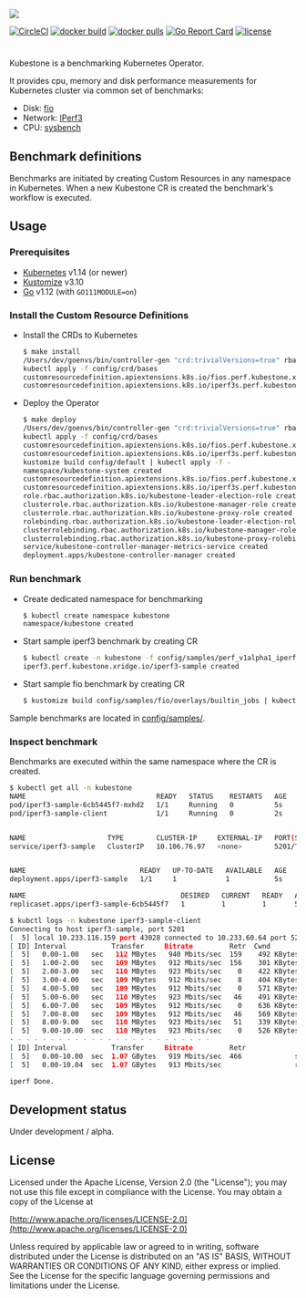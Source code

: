 ![](https://raw.githubusercontent.com/xridge/kubestone/master/docs/source/images/kubestone-logo.png)


[![CircleCI](https://circleci.com/gh/xridge/kubestone/tree/master.svg?style=shield)](https://circleci.com/gh/xridge/kubestone/tree/master)
[![docker build](https://img.shields.io/docker/cloud/build/xridge/kubestone.svg)](https://hub.docker.com/r/xridge/kubestone)
[![docker pulls](https://img.shields.io/docker/pulls/xridge/kubestone.svg)](https://hub.docker.com/r/xridge/kubestone)
[![Go Report Card](https://goreportcard.com/badge/github.com/xridge/kubestone)](https://goreportcard.com/report/github.com/xridge/kubestone)
[![license](https://img.shields.io/badge/License-Apache%202.0-blue.svg)](https://www.apache.org/licenses/LICENSE-2.0)

#
Kubestone is a benchmarking Kubernetes Operator.

It provides cpu, memory and disk performance measurements
for Kubernetes cluster via common set of benchmarks:
* Disk: [fio](https://fio.readthedocs.io)
* Network: [IPerf3](https://iperf.fr)
* CPU: [sysbench](https://wiki.gentoo.org/wiki/Sysbench)

## Benchmark definitions
Benchmarks are initiated by creating Custom Resources in
any namespace in Kubernetes. When a new Kubestone CR is created
the benchmark's workflow is executed.

## Usage
### Prerequisites
* [Kubernetes](https://kubernetes.io) v1.14 (or newer)
* [Kustomize](https://kustomize.io) v3.10
* [Go](https://golang.org) v1.12 (with `GO111MODULE=on`)


### Install the Custom Resource Definitions
* Install the CRDs to Kubernetes
  ```bash
  $ make install
  /Users/dev/goenvs/bin/controller-gen "crd:trivialVersions=true" rbac:roleName=manager-role webhook paths="./..." output:crd:artifacts:config=config/crd/bases
  kubectl apply -f config/crd/bases
  customresourcedefinition.apiextensions.k8s.io/fios.perf.kubestone.xridge.io configured
  customresourcedefinition.apiextensions.k8s.io/iperf3s.perf.kubestone.xridge.io configured
  ```
* Deploy the Operator
  ```bash
  $ make deploy
  /Users/dev/goenvs/bin/controller-gen "crd:trivialVersions=true" rbac:roleName=manager-role webhook paths="./..." output:crd:artifacts:config=config/crd/bases
  kubectl apply -f config/crd/bases
  customresourcedefinition.apiextensions.k8s.io/fios.perf.kubestone.xridge.io created
  customresourcedefinition.apiextensions.k8s.io/iperf3s.perf.kubestone.xridge.io created
  kustomize build config/default | kubectl apply -f -
  namespace/kubestone-system created
  customresourcedefinition.apiextensions.k8s.io/fios.perf.kubestone.xridge.io configured
  customresourcedefinition.apiextensions.k8s.io/iperf3s.perf.kubestone.xridge.io configured
  role.rbac.authorization.k8s.io/kubestone-leader-election-role created
  clusterrole.rbac.authorization.k8s.io/kubestone-manager-role created
  clusterrole.rbac.authorization.k8s.io/kubestone-proxy-role created
  rolebinding.rbac.authorization.k8s.io/kubestone-leader-election-rolebinding created
  clusterrolebinding.rbac.authorization.k8s.io/kubestone-manager-rolebinding created
  clusterrolebinding.rbac.authorization.k8s.io/kubestone-proxy-rolebinding created
  service/kubestone-controller-manager-metrics-service created
  deployment.apps/kubestone-controller-manager created
  ```

### Run benchmark
* Create dedicated namespace for benchmarking
  ```bash
  $ kubectl create namespace kubestone
  namespace/kubestone created
  ```
* Start sample iperf3 benchmark by creating CR
  ```bash
  $ kubectl create -n kubestone -f config/samples/perf_v1alpha1_iperf3.yaml
  iperf3.perf.kubestone.xridge.io/iperf3-sample created
  ```
* Start sample fio benchmark by creating CR
  ```bash
  $ kustomize build config/samples/fio/overlays/builtin_jobs | kubectl create -n kubestone -f -
  ```

Sample benchmarks are located in [config/samples/](config/samples).

### Inspect benchmark
Benchmarks are executed within the same namespace where the CR is created.
```bash
$ kubectl get all -n kubestone
NAME                                READY   STATUS    RESTARTS   AGE
pod/iperf3-sample-6cb5445f7-mxhd2   1/1     Running   0          5s
pod/iperf3-sample-client            1/1     Running   0          2s


NAME                    TYPE        CLUSTER-IP     EXTERNAL-IP   PORT(S)    AGE
service/iperf3-sample   ClusterIP   10.106.76.97   <none>        5201/TCP   5s


NAME                            READY   UP-TO-DATE   AVAILABLE   AGE
deployment.apps/iperf3-sample   1/1     1            1           5s

NAME                                      DESIRED   CURRENT   READY   AGE
replicaset.apps/iperf3-sample-6cb5445f7   1         1         1       5s

$ kubctl logs -n kubestone iperf3-sample-client
Connecting to host iperf3-sample, port 5201
[  5] local 10.233.116.159 port 43028 connected to 10.233.60.64 port 5201
[ ID] Interval           Transfer     Bitrate         Retr  Cwnd
[  5]   0.00-1.00   sec   112 MBytes   940 Mbits/sec  159    492 KBytes
[  5]   1.00-2.00   sec   109 MBytes   912 Mbits/sec  156    301 KBytes
[  5]   2.00-3.00   sec   110 MBytes   923 Mbits/sec    0    422 KBytes
[  5]   3.00-4.00   sec   109 MBytes   912 Mbits/sec    8    404 KBytes
[  5]   4.00-5.00   sec   109 MBytes   912 Mbits/sec    0    571 KBytes
[  5]   5.00-6.00   sec   110 MBytes   923 Mbits/sec   46    491 KBytes
[  5]   6.00-7.00   sec   109 MBytes   912 Mbits/sec    0    636 KBytes
[  5]   7.00-8.00   sec   109 MBytes   912 Mbits/sec   46    569 KBytes
[  5]   8.00-9.00   sec   110 MBytes   923 Mbits/sec   51    339 KBytes
[  5]   9.00-10.00  sec   110 MBytes   923 Mbits/sec    0    526 KBytes
- - - - - - - - - - - - - - - - - - - - - - - - -
[ ID] Interval           Transfer     Bitrate         Retr
[  5]   0.00-10.00  sec  1.07 GBytes   919 Mbits/sec  466             sender
[  5]   0.00-10.04  sec  1.07 GBytes   913 Mbits/sec                  receiver

iperf Done.
```


## Development status
Under development / alpha.


## License
Licensed under the Apache License, Version 2.0 (the "License");
you may not use this file except in compliance with the License.
You may obtain a copy of the License at

[http://www.apache.org/licenses/LICENSE-2.0](http://www.apache.org/licenses/LICENSE-2.0)

Unless required by applicable law or agreed to in writing, software
distributed under the License is distributed on an "AS IS" BASIS,
WITHOUT WARRANTIES OR CONDITIONS OF ANY KIND, either express or implied.
See the License for the specific language governing permissions and
limitations under the License.
